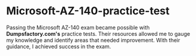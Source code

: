 # Microsoft-AZ-140-practice-test
Passing the Microsoft AZ-140 exam became possible with **Dumpsfactory.com's** practice tests. Their resources allowed me to gauge my knowledge and identify areas that needed improvement. With their guidance, I achieved success in the exam.
